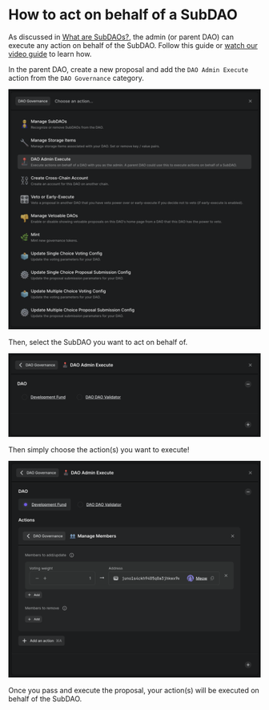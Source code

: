 # How to act on behalf of a SubDAO

As discussed in [What are SubDAOs?](what/), the admin (or parent DAO) can execute any action on behalf of the SubDAO. Follow this guide or [watch our video guide](https://youtu.be/T8P8TFOU_kU) to learn how.

In the parent DAO, create a new proposal and add the `DAO Admin Execute` action from the `DAO Governance` category.

![DAO Governance category](../../.gitbook/assets/dao-governance-category.png)

Then, select the SubDAO you want to act on behalf of.

![DAO Admin Execute action](../../.gitbook/assets/dao-admin-execute.png)

Then simply choose the action(s) you want to execute!

![DAO Admin Execute with Manage Members action](../../.gitbook/assets/dao-admin-execute-manage-members.png)

Once you pass and execute the proposal, your action(s) will be executed on behalf of the SubDAO.

